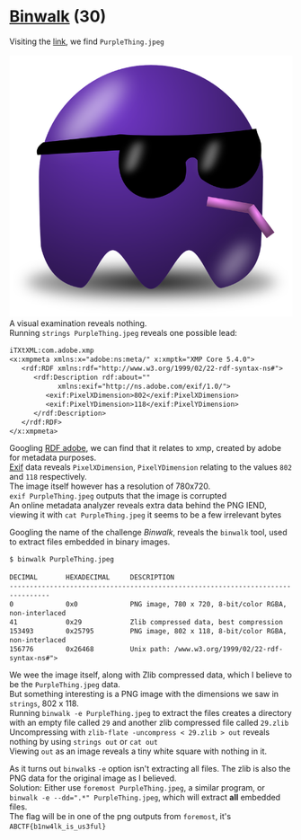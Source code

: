 # [Binwalk](https://ctflearn.com/challenge/108) (30)
Visiting the [link](https://mega.nz/#!qbpUTYiK!-deNdQJxsQS8bTSMxeUOtpEclCI-zpK7tbJiKV0tXYY), we find `PurpleThing.jpeg` <br />
<br />
![Purple Thing](img/PurpleThing.jpeg) <br />
A visual examination reveals nothing. <br />
Running `strings PurpleThing.jpeg` reveals one possible lead: <br />
```
iTXtXML:com.adobe.xmp
<x:xmpmeta xmlns:x="adobe:ns:meta/" x:xmptk="XMP Core 5.4.0">
   <rdf:RDF xmlns:rdf="http://www.w3.org/1999/02/22-rdf-syntax-ns#">
      <rdf:Description rdf:about=""
            xmlns:exif="http://ns.adobe.com/exif/1.0/">
         <exif:PixelXDimension>802</exif:PixelXDimension>
         <exif:PixelYDimension>118</exif:PixelYDimension>
      </rdf:Description>
   </rdf:RDF>
</x:xmpmeta>

```
Googling [RDF adobe](https://google.com/search?q=RDF+adobe), we can find that it relates to xmp, created by adobe for metadata purposes. <br />
[Exif](https://en.wikipedia.org/Exif) data reveals `PixelXDimension`, `PixelYDimension` relating to the values `802` and `118` respectively. <br />
The image itself however has a resolution of 780x720. <br />
`exif PurpleThing.jpeg` outputs that the image is corrupted <br />
An online metadata analyzer reveals extra data behind the PNG IEND, viewing it with `cat PurpleThing.jpeg` it seems to be a few irrelevant bytes <br />

Googling the name of the challenge *Binwalk*, reveals the `binwalk` tool, used to extract files embedded in binary images. <br />
```
$ binwalk PurpleThing.jpeg

DECIMAL       HEXADECIMAL     DESCRIPTION
--------------------------------------------------------------------------------
0             0x0             PNG image, 780 x 720, 8-bit/color RGBA, non-interlaced
41            0x29            Zlib compressed data, best compression
153493        0x25795         PNG image, 802 x 118, 8-bit/color RGBA, non-interlaced
156776        0x26468         Unix path: /www.w3.org/1999/02/22-rdf-syntax-ns#">

```
We wee the image itself, along with Zlib compressed data, which I believe to be the `PurpleThing.jpeg` data. <br />
But something interesting is a PNG image with the dimensions we saw in `strings`, 802 x 118. <br />
Running `binwalk -e PurpleThing.jpeg` to extract the files creates a directory with an empty file called `29` and another zlib compressed file called `29.zlib`<br />
Uncompressing with `zlib-flate -uncompress < 29.zlib > out` reveals nothing by using `strings out` or `cat out` <br />
Viewing `out` as an image reveals a tiny white square with nothing in it. <br />

As it turns out `binwalk`s `-e` option isn't extracting all files. The zlib is also the PNG data for the original image as I believed. <br />
Solution: Either use `foremost PurpleThing.jpeg`, a similar program, or `binwalk -e --dd=".*" PurpleThing.jpeg`, which will extract **all** embedded files. <br />
The flag will be in one of the png outputs from `foremost`, it's `ABCTF{b1nw4lk_is_us3ful}` <br />
